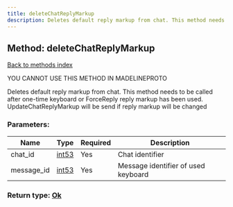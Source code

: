 ```yaml
---
title: deleteChatReplyMarkup
description: Deletes default reply markup from chat. This method needs to be called after one-time keyboard or ForceReply reply markup has been used. UpdateChatReplyMarkup will be send if reply markup will be changed
---
```

## Method: deleteChatReplyMarkup  
[Back to methods index](index.md)


YOU CANNOT USE THIS METHOD IN MADELINEPROTO


Deletes default reply markup from chat. This method needs to be called after one-time keyboard or ForceReply reply markup has been used. UpdateChatReplyMarkup will be send if reply markup will be changed

### Parameters:

| Name     |    Type       | Required | Description |
|----------|---------------|----------|-------------|
|chat\_id|[int53](../types/int53.md) | Yes|Chat identifier|
|message\_id|[int53](../types/int53.md) | Yes|Message identifier of used keyboard|


### Return type: [Ok](../types/Ok.md)

